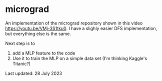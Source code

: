 # micrograd

 An implementation of the micrograd repository shown in this video https://youtu.be/VMj-3S1tku0. I have a slighly easier DFS implementation, but everything else is the same.

 Next step is to 
 1. add a MLP feature to the code
 2. Use it to train the MLP on a simple data set (I'm thinking Kaggle's Titanic?)

Last updated: 28 July 2023

   
